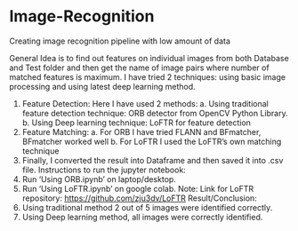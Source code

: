 # Image-Recognition
Creating image recognition pipeline with low amount of data

General Idea is to find out features on individual images from both Database and Test folder and then get the name of image pairs where number of matched features is maximum. I have tried 2 techniques: using basic image processing and using latest deep learning method.
1.	Feature Detection: 
Here I have used 2 methods:
a.	Using traditional feature detection technique: 
ORB detector from OpenCV Python Library.
b.	Using Deep learning technique:
LoFTR for feature detection 
2.	Feature Matching: 
a.	For ORB I have tried FLANN and BFmatcher, BFmatcher worked well
b.	For LoFTR I used the LoFTR’s own matching technique
3.	Finally, I converted the result into Dataframe and then saved it into .csv file.
Instructions to run the jupyter notebook:
1.	Run ‘Using ORB.ipynb’ on laptop/desktop.
2.	Run ‘Using LoFTR.ipynb’ on google colab.
Note: Link for LoFTR repository: https://github.com/zju3dv/LoFTR
Result/Conclusion:
1.	Using traditional method 2 out of 5 images were identified correctly.
2.	Using Deep learning method, all images were correctly identified.
